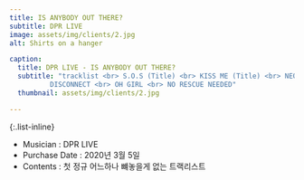 ```yaml
---
title: IS ANYBODY OUT THERE?
subtitle: DPR LIVE 
image: assets/img/clients/2.jpg
alt: Shirts on a hanger

caption:
  title: DPR LIVE - IS ANYBODY OUT THERE?
  subtitle: "tracklist <br> S.O.S (Title) <br> KISS ME (Title) <br> NEON (Title) <br> LEGACY (Title) <br> HERE GOES NO THING <br> GERONIMO <br> TO WHOEVER <br> OUT OF CONTROL <br> 
          DISCONNECT <br> OH GIRL <br> NO RESCUE NEEDED"
  thumbnail: assets/img/clients/2.jpg

---
```


{:.list-inline}
- Musician : DPR LIVE 
- Purchase Date : 2020년 3월 5일 
- Contents : 첫 정규 어느하나 뺴놓을게 없는 트랙리스트

